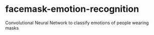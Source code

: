 # facemask-emotion-recognition
Convolutional Neural Network to classify emotions of people wearing masks
